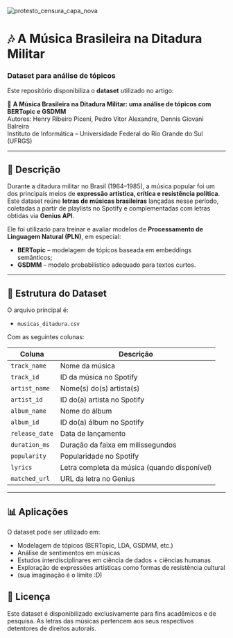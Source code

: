 ![protesto_censura_capa_nova](https://github.com/user-attachments/assets/680f3bca-cd19-4dd1-a766-2a38b0136ef7)
# 🎶 A Música Brasileira na Ditadura Militar  
### Dataset para análise de tópicos

Este repositório disponibiliza o **dataset** utilizado no artigo:  

📄 **A Música Brasileira na Ditadura Militar: uma análise de tópicos com BERTopic e GSDMM**  
Autores: Henry Ribeiro Piceni, Pedro Vitor Alexandre, Dennis Giovani Balreira  
Instituto de Informática – Universidade Federal do Rio Grande do Sul (UFRGS)  

---

## 📌 Descrição
Durante a ditadura militar no Brasil (1964–1985), a música popular foi um dos principais meios de **expressão artística, crítica e resistência política**.  
Este dataset reúne **letras de músicas brasileiras** lançadas nesse período, coletadas a partir de playlists no Spotify e complementadas com letras obtidas via **Genius API**.  

Ele foi utilizado para treinar e avaliar modelos de **Processamento de Linguagem Natural (PLN)**, em especial:  
- **BERTopic** – modelagem de tópicos baseada em embeddings semânticos;  
- **GSDMM** – modelo probabilístico adequado para textos curtos.  

---

## 📂 Estrutura do Dataset
O arquivo principal é:  

- `musicas_ditadura.csv`  

Com as seguintes colunas:  

| Coluna              | Descrição |
|---------------------|-----------|
| `track_name`        | Nome da música |
| `track_id`          | ID da música no Spotify |
| `artist_name`       | Nome(s) do(s) artista(s) |
| `artist_id`         | ID do(a) artista no Spotify |
| `album_name`        | Nome do álbum |
| `album_id`          | ID do(a) álbum no Spotify |
| `release_date`      | Data de lançamento |
| `duration_ms`       | Duração da faixa em milissegundos |
| `popularity`        | Popularidade no Spotify |
| `lyrics`            | Letra completa da música (quando disponível) |
| `matched_url`       | URL da letra no Genius |

---

## 📊 Aplicações

O dataset pode ser utilizado em:
- Modelagem de tópicos (BERTopic, LDA, GSDMM, etc.)
- Análise de sentimentos em músicas
- Estudos interdisciplinares em ciência de dados + ciências humanas
- Exploração de expressões artísticas como formas de resistência cultural
- (sua imaginação é o limite :D)

## 📌 Licença

Este dataset é disponibilizado exclusivamente para fins acadêmicos e de pesquisa.
As letras das músicas pertencem aos seus respectivos detentores de direitos autorais.
